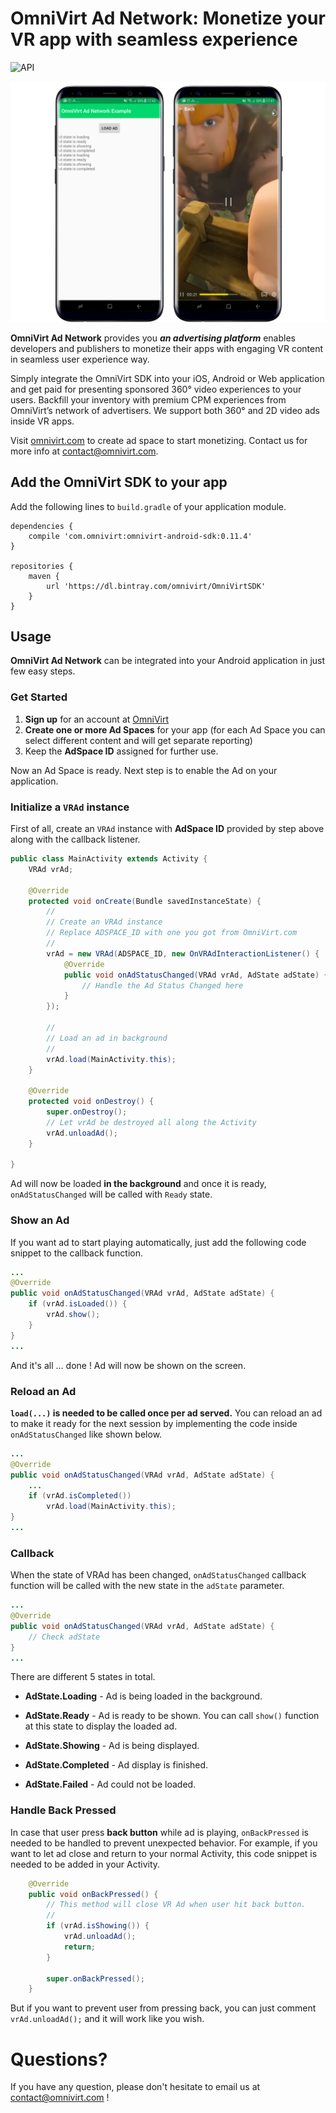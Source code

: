 # OmniVirt Ad Network: Monetize your VR app with seamless experience
![API](https://img.shields.io/badge/API-17%2B-blue.svg?style=flat)

![Screenshot](https://github.com/OmniVirt/OmniVirtAdNetwork-Android-Example/blob/master/screenshotad.jpg?raw=true)

**OmniVirt Ad Network** provides you ***an advertising platform*** enables developers and publishers to monetize their apps with engaging VR content in seamless user experience way.

Simply integrate the OmniVirt SDK into your iOS, Android or Web application and get paid for presenting sponsored 360° video experiences to your users. Backfill your inventory with premium CPM experiences from OmniVirt’s network of advertisers. We support both 360° and 2D video ads inside VR apps.

Visit [omnivirt.com](https://omnivirt.com/) to create ad space to start monetizing. Contact us for more info at [contact@omnivirt.com](mailto:contact@omnivirt.com).

## Add the OmniVirt SDK to your app
 
Add the following lines to `build.gradle` of your application module.
```
dependencies {
    compile 'com.omnivirt:omnivirt-android-sdk:0.11.4'
} 
 
repositories {
    maven {
        url 'https://dl.bintray.com/omnivirt/OmniVirtSDK'
    }
}
```

## Usage

**OmniVirt Ad Network** can be integrated into your Android application in just few easy steps.

### Get Started

1. **Sign up** for an account at [OmniVirt](www.omnivirt.com)
2. **Create one or more Ad Spaces** for your app (for each Ad Space you can select different content and will get separate reporting)
3. Keep the **AdSpace ID** assigned for further use.

Now an Ad Space is ready. Next step is to enable the Ad on your application.


### Initialize a `VRAd` instance
 
First of all, create an `VRAd` instance with **AdSpace ID** provided by step above along with the callback listener.
```java
public class MainActivity extends Activity {
    VRAd vrAd;
    
    @Override
    protected void onCreate(Bundle savedInstanceState) {
        //
        // Create an VRAd instance
        // Replace ADSPACE_ID with one you got from OmniVirt.com
        //
        vrAd = new VRAd(ADSPACE_ID, new OnVRAdInteractionListener() {
            @Override
            public void onAdStatusChanged(VRAd vrAd, AdState adState) {
                // Handle the Ad Status Changed here
            }
        });
        
        //
        // Load an ad in background
        //
        vrAd.load(MainActivity.this);
    }

    @Override
    protected void onDestroy() {
        super.onDestroy();
        // Let vrAd be destroyed all along the Activity
        vrAd.unloadAd();
    }

}
```

Ad will now be loaded **in the background** and once it is ready, `onAdStatusChanged` will be called with `Ready` state.

### Show an Ad

If you want ad to start playing automatically, just add the following code snippet to the callback function.

```java
...
@Override
public void onAdStatusChanged(VRAd vrAd, AdState adState) {
    if (vrAd.isLoaded()) {
        vrAd.show();
    }
}
...
```

And it's all ... done ! Ad will now be shown on the screen.

### Reload an Ad

**`load(...)` is needed to be called once per ad served.** You can reload an ad to make it ready for the next session by implementing the code inside `onAdStatusChanged` like shown below.

```java
...
@Override
public void onAdStatusChanged(VRAd vrAd, AdState adState) {
    ...
    if (vrAd.isCompleted())
        vrAd.load(MainActivity.this);
}
...
```

### Callback

When the state of VRAd has been changed, `onAdStatusChanged` callback function will be called with the new state in the `adState` parameter.

```java
...
@Override
public void onAdStatusChanged(VRAd vrAd, AdState adState) {
    // Check adState
}
...
```

There are different 5 states in total.

- **AdState.Loading** - Ad is being loaded in the background.

- **AdState.Ready** - Ad is ready to be shown. You can call `show()` function at this state to display the loaded ad.

- **AdState.Showing** - Ad is being displayed.

- **AdState.Completed** - Ad display is finished.

- **AdState.Failed** - Ad could not be loaded.

### Handle Back Pressed

In case that user press **back button** while ad is playing, `onBackPressed` is needed to be handled to prevent unexpected behavior. For example, if you want to let ad close and return to your normal Activity, this code snippet is needed to be added in your Activity.

```java
    @Override
    public void onBackPressed() {
        // This method will close VR Ad when user hit back button.
        //
        if (vrAd.isShowing()) {
            vrAd.unloadAd();
            return;
        }

        super.onBackPressed();
    }
```

But if you want to prevent user from pressing back, you can just comment `vrAd.unloadAd();` and it will work like you wish.

# Questions?

If you have any question, please don't hesitate to email us at [contact@omnivirt.com](mailto:contact@omnivirt.com) !
